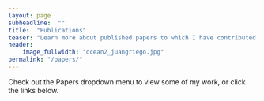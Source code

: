 ```yaml
---
layout: page
subheadline:  ""
title:  "Publications"
teaser: "Learn more about published papers to which I have contributed."
header:
    image_fullwidth: "ocean2_juangriego.jpg"
permalink: "/papers/"
---
```


Check out the Papers dropdown menu to view some of my work, or click the links below.
